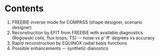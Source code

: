 # Contents

1. FREEBIE inverse mode for COMPASS (shape designer, scenario designer)
2. Reconstruction by EFIT from FREEBIE with available diagnostics (Rogowski coils, flux loops, TS) -- noise vs p' ff' degrees vs accuracy
3. Rapid reconstruction by EQUINOX radial basis functions
4. Possible enhancements -- synthetic dianostics
